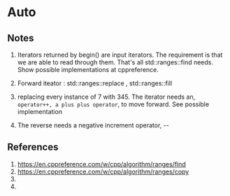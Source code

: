 # Auto

## Notes
1. Iterators returned by begin() are input iterators. The requirement is that we are able to read through them. That's all std::ranges::find needs. Show possible implementations at cppreference.

2. Forward iteator : std::ranges::replace , std::ranges::fill
3. replacing every instance of 7 with 345. The iterator needs an, `operator++, a plus plus operator`, to move forward. See possible implementation

4. The reverse needs a negative increment operator, --

## References

1. https://en.cppreference.com/w/cpp/algorithm/ranges/find
2. https://en.cppreference.com/w/cpp/algorithm/ranges/copy
3. 
4. 



